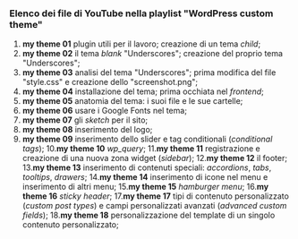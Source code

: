 ### Elenco dei file di YouTube nella playlist "WordPress custom theme"

1. **my theme 01**
   plugin utili per il lavoro; creazione di un tema _child_;
2. **my theme 02**
   il tema _blank_ "Underscores"; creazione del proprio tema "Underscores";
3. **my theme 03** 
   analisi del tema "Underscores"; prima modifica del file "style.css" e creazione dello "screenshot.png";
4. **my theme 04** 
   installazione del tema; prima occhiata nel _frontend_;
5. **my theme 05** 
   anatomia del tema: i suoi file e le sue cartelle;
6. **my theme 06** 
   usare i Google Fonts nel tema;
7. **my theme 07** 
   gli _sketch_ per il sito;
8. **my theme 08** 
   inserimento del logo;
9. **my theme 09** 
   inserimento dello slider e tag conditionali (_conditional tags_);
10.**my theme 10** 
   _wp_query_;
11.**my theme 11** 
   registrazione e creazione di una nuova zona widget (_sidebar_);
12.**my theme 12** 
   il footer;
13.**my theme 13** 
   inserimento di contenuti speciali: _accordions_, _tabs_, _tooltips_, _drawers_;
14.**my theme 14** 
   inserimento di icone nel menu e inserimento di altri menu;
15.**my theme 15** 
   _hamburger menu_;
16.**my theme 16** 
   _sticky header_;
17.**my theme 17** 
   tipi di contenuto personalizzato (_custom post types_) e campi personalizzati avanzati (_advanced custom fields_);
18.**my theme 18** 
   personalizzazione del template di un singolo contenuto personalizzato;
     
